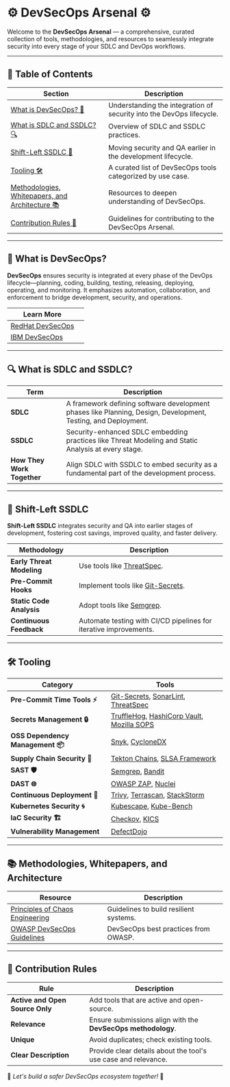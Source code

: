 # ⚙️ DevSecOps Arsenal ⚙️

Welcome to the **DevSecOps Arsenal** — a comprehensive, curated collection of tools, methodologies, and resources to seamlessly integrate security into every stage of your SDLC and DevOps workflows.

---

## 📜 Table of Contents

| Section                                      | Description                                                                                     |
|----------------------------------------------|-------------------------------------------------------------------------------------------------|
| [What is DevSecOps? 🤔](#what-is-devsecops)  | Understanding the integration of security into the DevOps lifecycle.                           |
| [What is SDLC and SSDLC? 🔍](#what-is-sdlc-and-ssdls) | Overview of SDLC and SSDLC practices.                                                        |
| [Shift-Left SSDLC 🔄](#shift-left-ssdls)     | Moving security and QA earlier in the development lifecycle.                                   |
| [Tooling 🛠️](#tooling)                      | A curated list of DevSecOps tools categorized by use case.                                     |
| [Methodologies, Whitepapers, and Architecture 📚](#methodologies-whitepapers-and-architecture) | Resources to deepen understanding of DevSecOps.                                               |
| [Contribution Rules 🤝](#contribution-rules) | Guidelines for contributing to the DevSecOps Arsenal.                                          |

---

## 🤔 What is DevSecOps?

**DevSecOps** ensures security is integrated at every phase of the DevOps lifecycle—planning, coding, building, testing, releasing, deploying, operating, and monitoring. It emphasizes automation, collaboration, and enforcement to bridge development, security, and operations.

| Learn More |                                                                                          |
|------------|------------------------------------------------------------------------------------------|
| [RedHat DevSecOps](https://www.redhat.com/en/topics/devops/what-is-devsecops)                         |
| [IBM DevSecOps](https://www.ibm.com/cloud/learn/devsecops)                                            |

---

## 🔍 What is SDLC and SSDLC?

| Term                  | Description                                                                                             |
|-----------------------|---------------------------------------------------------------------------------------------------------|
| **SDLC**              | A framework defining software development phases like Planning, Design, Development, Testing, and Deployment. |
| **SSDLC**             | Security-enhanced SDLC embedding practices like Threat Modeling and Static Analysis at every stage.     |
| **How They Work Together** | Align SDLC with SSDLC to embed security as a fundamental part of the development process.            |

---

## 🔄 Shift-Left SSDLC

**Shift-Left SSDLC** integrates security and QA into earlier stages of development, fostering cost savings, improved quality, and faster delivery.

| Methodology                 | Description                                                                                   |
|-----------------------------|-----------------------------------------------------------------------------------------------|
| **Early Threat Modeling**   | Use tools like [ThreatSpec](https://github.com/threatspec/threatspec).                        |
| **Pre-Commit Hooks**        | Implement tools like [Git-Secrets](https://github.com/awslabs/git-secrets).                  |
| **Static Code Analysis**    | Adopt tools like [Semgrep](https://github.com/returntocorp/semgrep).                         |
| **Continuous Feedback**     | Automate testing with CI/CD pipelines for iterative improvements.                            |

---

## 🛠️ Tooling

| Category                         | Tools                                                                                       |
|----------------------------------|---------------------------------------------------------------------------------------------|
| **Pre-Commit Time Tools ⚡**     | [Git-Secrets](https://github.com/awslabs/git-secrets), [SonarLint](https://github.com/SonarSource/sonarlint-core), [ThreatSpec](https://github.com/threatspec/threatspec) |
| **Secrets Management 🔒**        | [TruffleHog](https://github.com/trufflesecurity/truffleHog), [HashiCorp Vault](https://github.com/hashicorp/vault), [Mozilla SOPS](https://github.com/mozilla/sops) |
| **OSS Dependency Management 📦**| [Snyk](https://github.com/snyk/snyk), [CycloneDX](https://github.com/CycloneDX)                                               |
| **Supply Chain Security 🔗**     | [Tekton Chains](https://github.com/tektoncd/chains), [SLSA Framework](https://github.com/slsa-framework/slsa)                   |
| **SAST 🛡️**                      | [Semgrep](https://github.com/returntocorp/semgrep), [Bandit](https://github.com/PyCQA/bandit)                                   |
| **DAST 🌐**                      | [OWASP ZAP](https://github.com/zaproxy/zaproxy), [Nuclei](https://github.com/projectdiscovery/nuclei)                          |
| **Continuous Deployment 🚀**     | [Trivy](https://github.com/aquasecurity/trivy), [Terrascan](https://github.com/accurics/terrascan), [StackStorm](https://github.com/StackStorm/st2) |
| **Kubernetes Security 🌀**       | [Kubescape](https://github.com/armosec/kubescape), [Kube-Bench](https://github.com/aquasecurity/kube-bench)                    |
| **IaC Security 🏗️**              | [Checkov](https://github.com/bridgecrewio/checkov), [KICS](https://github.com/Checkmarx/kics)                                  |
| **Vulnerability Management**    | [DefectDojo](https://github.com/DefectDojo/django-DefectDojo)                                                                   |

---

## 📚 Methodologies, Whitepapers, and Architecture

| Resource                         | Description                                                                                  |
|----------------------------------|----------------------------------------------------------------------------------------------|
| [Principles of Chaos Engineering](https://principlesofchaos.org/) | Guidelines to build resilient systems.                                                      |
| [OWASP DevSecOps Guidelines](https://owasp.org/)                 | DevSecOps best practices from OWASP.                                                        |

---

## 🤝 Contribution Rules

| Rule                                   | Description                                                                                 |
|---------------------------------------|---------------------------------------------------------------------------------------------|
| **Active and Open Source Only**       | Add tools that are active and open-source.                                                  |
| **Relevance**                         | Ensure submissions align with the **DevSecOps methodology**.                                |
| **Unique**                            | Avoid duplicates; check existing tools.                                                    |
| **Clear Description**                 | Provide clear details about the tool's use case and relevance.                             |

🌟 *Let's build a safer DevSecOps ecosystem together!* 🌟

